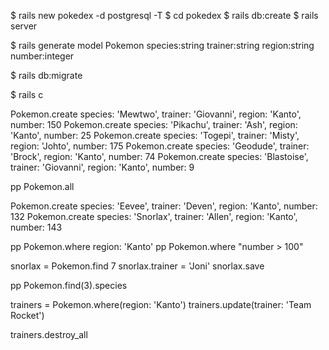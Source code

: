 <!-- Create rails app -->

$ rails new pokedex -d postgresql -T
$ cd pokedex
$ rails db:create
$ rails server


<!-- Create Active Record model -->
$ rails generate model Pokemon species:string trainer:string region:string number:integer

<!-- Migrate Database -->
$ rails db:migrate

<!-- Enter Rails environment -->
$ rails c

<!-- Add five family members into the Person table in the Rails console. -->
<!-- Create new Pokemon -->
Pokemon.create species: 'Mewtwo', trainer: 'Giovanni', region: 'Kanto', number: 150
Pokemon.create species: 'Pikachu', trainer: 'Ash', region: 'Kanto', number: 25
Pokemon.create species: 'Togepi', trainer: 'Misty', region: 'Johto', number: 175
Pokemon.create species: 'Geodude', trainer: 'Brock', region: 'Kanto', number: 74
Pokemon.create species: 'Blastoise', trainer: 'Giovanni', region: 'Kanto', number: 9


<!-- Retrieve all the items in the database. -->
pp Pokemon.all

<!-- Add yourself to the Person table. -->
Pokemon.create species: 'Eevee', trainer: 'Deven', region: 'Kanto', number: 132
Pokemon.create species: 'Snorlax', trainer: 'Allen', region: 'Kanto', number: 143

<!-- Retrieve all the entries that have the same last_name as you -->
pp Pokemon.where region: 'Kanto'
pp Pokemon.where "number > 100"

<!-- Update the phone number of the last entry in the database -->
snorlax = Pokemon.find 7
snorlax.trainer = 'Joni'
snorlax.save

<!-- Retrieve the first_name of the third Person in the database. -->
pp Pokemon.find(3).species


<!-- Update all the family members with the same last_name as you, to have the same phone number as you. -->
<!-- Update the trainer to be Team Rocket if the Pokemon is in Kanto -->
<!-- WHERE to get all the Kanto Pokemon -->

trainers = Pokemon.where(region: 'Kanto')
trainers.update(trainer: 'Team Rocket')
<!-- NOTE: no need to do a .save -->


<!-- Remove all family members that do not have your last_name. -->
<!-- Delete all the Pokemon whose trainer is 'Team Rocket' -->
trainers.destroy_all